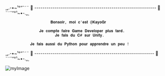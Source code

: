 ¸„.-•~¹°”ˆ˜¨   🎀  ------------------------------------------------------------  🎀   ¨˜ˆ”°¹~•-.„¸

                        𝐁𝐨𝐧𝐬𝐨𝐢𝐫, 𝐦𝐨𝐢 𝐜'𝐞𝐬𝐭 @𝐊𝐚𝐲𝐨𝐆𝐫
                   
                   𝐉𝐞 𝐜𝐨𝐦𝐩𝐭𝐞 𝐟𝐚𝐢𝐫𝐞 𝐆𝐚𝐦𝐞 𝐃𝐞𝐯𝐞𝐥𝐨𝐩𝐞𝐫 𝐩𝐥𝐮𝐬 𝐭𝐚𝐫𝐝.
                          𝐉𝐞 𝐟𝐚𝐢𝐬 𝐝𝐮 𝐂# 𝐬𝐮𝐫 𝐔𝐧𝐢𝐭𝐲.
                     
               𝐉𝐞 𝐟𝐚𝐢𝐬 𝐚𝐮𝐬𝐬𝐢 𝐝𝐮 𝐏𝐲𝐭𝐡𝐨𝐧 𝐩𝐨𝐮𝐫 𝐚𝐩𝐩𝐫𝐞𝐧𝐝𝐫𝐞 𝐮𝐧 𝐩𝐞𝐮 !
           
¸„.-•~¹°”ˆ˜¨   🎀  -----------------------------------------------------------  🎀   ¨˜ˆ”°¹~•-.„¸


![myImage](https://media4.giphy.com/media/tTWC2ue8TTI0ZNBvA7/200.gif)
